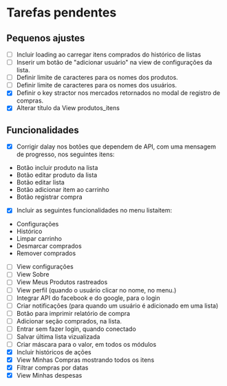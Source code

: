 # Tarefas pendentes

## Pequenos ajustes

- [ ] Incluir loading ao carregar itens comprados do histórico de listas
- [ ] Inserir um botão de "adicionar usuário" na view de configurações da lista.
- [ ] Definir limite de caracteres para os nomes dos produtos.
- [ ] Definir limite de caracteres para os nomes dos usuários.
- [x] Definir o key stractor nos mercados retornados no modal de registro de compras.
- [x] Alterar título da View produtos_itens

## Funcionalidades
- [x] Corrigir dalay nos botões que dependem de API, com uma mensagem de progresso, nos seguintes itens:
 - Botão incluir produto na lista
 - Botão editar produto da lista
 - Botão editar lista
 - Botão adicionar item ao carrinho
 - Botão registrar compra
- [x] Incluir as seguintes funcionalidades no menu listaitem:
 - Configurações
 - Histórico
 - Limpar carrinho
 - Desmarcar comprados
 - Remover comprados
- [ ] View configurações
- [ ] View Sobre
- [ ] View Meus Produtos rastreados
- [ ] View perfil (quando o usuário clicar no nome, no menu.)
- [ ] Integrar API do facebook e do google, para o login
- [ ] Criar notificações (para quando um usuário é adicionado em uma lista)
- [ ] Botão para imprimir relatório de compra
- [ ] Adicionar seção comprados, na lista.
- [ ] Entrar sem fazer login, quando conectado
- [ ] Salvar última lista vizualizada
- [ ] Criar máscara para o valor, em todos os módulos
- [x] Incluir históricos de ações
- [x] View Minhas Compras mostrando todos os itens
- [x] Filtrar compras por datas
- [x] View Minhas despesas
